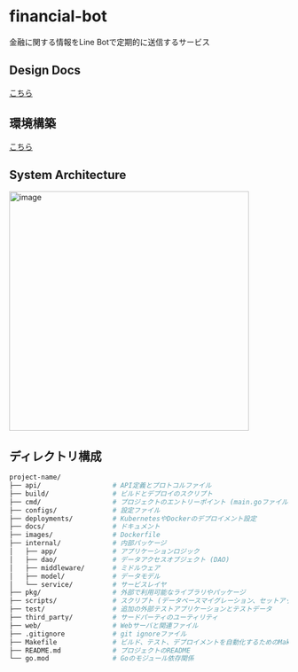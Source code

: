 # financial-bot

金融に関する情報をLine Botで定期的に送信するサービス

## Design Docs

[こちら](./docs/design_docs.md)

## 環境構築

[こちら](./docs/setting_environment.md)

## System Architecture

<img width="432" alt="image" src="https://github.com/yoshihiro-shu/financial-bot/assets/84740493/7b2edc84-c5fc-4b24-9c29-79df19d40b97">

## ディレクトリ構成

```zsh
project-name/
├── api/                  # API定義とプロトコルファイル
├── build/                # ビルドとデプロイのスクリプト
├── cmd/                  # プロジェクトのエントリーポイント (main.goファイル)
├── configs/              # 設定ファイル
├── deployments/          # KubernetesやDockerのデプロイメント設定
├── docs/                 # ドキュメント
├── images/               # Dockerfile
├── internal/             # 内部パッケージ
│   ├── app/              # アプリケーションロジック
│   ├── dao/              # データアクセスオブジェクト (DAO)
│   ├── middleware/       # ミドルウェア
│   ├── model/            # データモデル
│   └── service/          # サービスレイヤ
├── pkg/                  # 外部で利用可能なライブラリやパッケージ
├── scripts/              # スクリプト (データベースマイグレーション、セットアップスクリプトなど)
├── test/                 # 追加の外部テストアプリケーションとテストデータ
├── third_party/          # サードパーティのユーティリティ
├── web/                  # Webサーバと関連ファイル
├── .gitignore            # git ignoreファイル
├── Makefile              # ビルド、テスト、デプロイメントを自動化するためのMakefile
├── README.md             # プロジェクトのREADME
└── go.mod                # Goのモジュール依存関係
```
